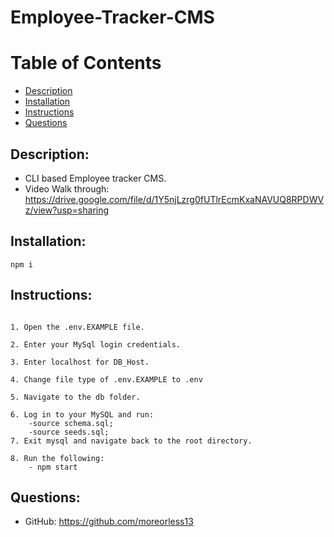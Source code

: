 # Employee-Tracker-CMS

# Table of Contents

- [Description](#Description)
- [Installation](#Installation)
- [Instructions](#Instructions)
- [Questions](#Questions)

    
## Description:

* CLI based Employee tracker CMS. 
* Video Walk through: https://drive.google.com/file/d/1Y5njLzrg0fUTlrEcmKxaNAVUQ8RPDWVz/view?usp=sharing
    
## Installation:
```
npm i
```
## Instructions:
```

1. Open the .env.EXAMPLE file.

2. Enter your MySql login credentials.

3. Enter localhost for DB_Host.

4. Change file type of .env.EXAMPLE to .env

5. Navigate to the db folder.

6. Log in to your MySQL and run:
    -source schema.sql;
    -source seeds.sql;
7. Exit mysql and navigate back to the root directory.

8. Run the following:
    - npm start
```
## Questions:

* GitHub: https://github.com/moreorless13